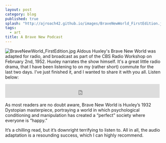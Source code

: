 ```yaml
---
layout: post
category: blog
published: true
splash: "http://ajroach42.github.io/images/BraveNewWorld_FirstEdition.jpg"
tags: 
  - art
title: A Brave New Podcast
---
```



![BraveNewWorld_FirstEdition.jpg]({{site.baseurl}}/images/BraveNewWorld_FirstEdition.jpg)
Aldous Huxley's Brave New World was adapted for radio, and broadcast as part of the CBS Radio Workshop on February 2nd, 1952. Huxley narrates the show himself. It's a great little radio drama, that I have been listening to on my (rather short) commute for the last two days. I’ve just finished it, and I wanted to share it with you all. Listen below: 
<iframe src="https://archive.org/embed/CbsRadioWorkshop-BraveNewWorldjohnr2443" width="500" height="45" frameborder="0" webkitallowfullscreen="true" mozallowfullscreen="true" allowfullscreen></iframe>

As most readers are no doubt aware, Brave New World is Huxley’s 1932 Dystopian masterpiece, portraying a world in which psychological conditioning and manipulation has created a “perfect” society where everyone is “happy.” 

It’s a chilling read, but it’s downright terrifying to listen to. All in all, the audio adaptation is a resounding success, which I can highly recommend.
